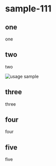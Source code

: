 sample-111
==========

## one 

one 

## two

two

![usage sample](https://s12.gifyu.com/images/SQ6mc.gif)

## three

three

## four

four

## five 

five
